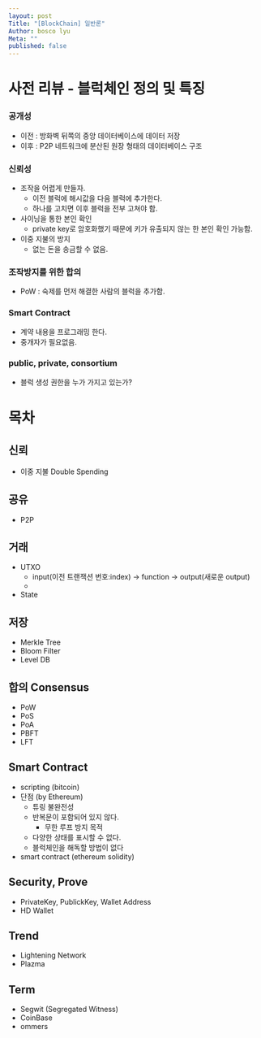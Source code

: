 ```yaml
---
layout: post
Title: "[BlockChain] 일반론"
Author: bosco lyu
Meta: ""
published: false
---
```


# 사전 리뷰 - 블럭체인 정의 및 특징
### 공개성
* 이전 : 방화벽 뒤쪽의 중앙 데이터베이스에 데이터 저장
* 이후 : P2P 네트워크에 분산된 원장 형태의 데이터베이스 구조

### 신뢰성
* 조작을 어렵게 만들자.
    * 이전 블럭에 해시값을 다음 블럭에 추가한다.
    * 하나를 고치면 이후 블럭을 전부 고쳐야 함.
* 사이닝을 통한 본인 확인
    * private key로 암호화했기 때문에 키가 유출되지 않는 한 본인 확인 가능함. 
* 이중 지불의 방지
    * 없는 돈을 송금할 수 없음.

### 조작방지를 위한 합의
* PoW : 숙제를 먼저 해결한 사람의 블럭을 추가함.

### Smart Contract
* 계약 내용을 프로그래밍 한다.
* 중개자가 필요없음.

### public, private, consortium
* 블럭 생성 권한을 누가 가지고 있는가?


# 목차
## 신뢰
* 이중 지불 Double Spending

## 공유
* P2P

## 거래
* UTXO
    * input(이전 트랜잭션 번호:index) -> function -> output(새로운 output)
    * 
* State

## 저장
* Merkle Tree
* Bloom Filter
* Level DB

## 합의 Consensus 
* PoW
* PoS
* PoA
* PBFT
* LFT

## Smart Contract
* scripting (bitcoin)
* 단점 (by Ethereum)
    * 튜링 불완전성
    * 반복문이 포함되어 있지 않다. 
        * 무한 루프 방지 목적
    * 다양한 상태를 표시할 수 없다.
    * 블럭체인을 해독할 방법이 없다
* smart contract (ethereum solidity)

## Security, Prove
* PrivateKey, PublickKey, Wallet Address
* HD Wallet

## Trend
* Lightening Network
* Plazma

## Term
* Segwit (Segregated Witness)
* CoinBase
* ommers
